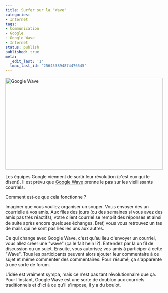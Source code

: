 ```yaml
---
title: Surfer sur la "Wave"
categories:
- Internet
tags:
- Communication
- Google
- Google Wave
- Internet
status: publish
published: true
meta:
  _edit_last: '1'
  tmac_last_id: '256453894874476545'
---
```

<img class="alignnone size-medium wp-image-1414" title="Google Wave" src="https://dlgjp9x71cipk.cloudfront.net/2009/11/GoogleWave-500x292.png" alt="Google Wave" width="500" height="292" />

Les équipes Google viennent de sortir leur révolution (c'est eux qui le disent). Il est prévu que <a title="Lien vers le site de Google Wave" href="https://www.google.com/wave/">Google Wave</a> prenne le pas sur les vieillissants courriels.

<!--more-->

Comment est-ce que cela fonctionne ?

Imaginer que vous vouliez organiser un souper. Vous envoyer des un courrielle à vos amis. Aux files des jours (ou des semaines si vous avez des amis pas très réactifs), votre client courriel se remplit des réponses et ainsi de suite après encore quelques échanges.
Bref, vous vous retrouvez un tas de mails qui ne sont pas liés les uns aux autres.

Ce qui change avec Google Wave, c'est qu’au lieu d'envoyer un courriel, vous allez créer une "wave" (ça le fait hein !?). Entendez par là un fil de discussion ou un sujet. Ensuite, vous autorisez vos amis à participer à cette "Wave". Tous les participants peuvent alors ajouter leur commentaire à ce sujet et même commenter des commentaires.
Pour résumé, ça s'apparente à une sorte de forum.

L'idée est vraiment sympa, mais ce n’est pas tant révolutionnaire que ça. Pour l'instant, Google Wave est une sorte de doublon aux courriels traditionnels et d'ici à ce qu'il s'impose, il y a du boulot.
